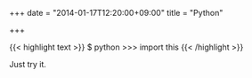 +++
date = "2014-01-17T12:20:00+09:00"
title = "Python"

+++

{{< highlight text >}}
$ python
&gt;&gt;&gt; import this
{{< /highlight >}}

Just try it.
